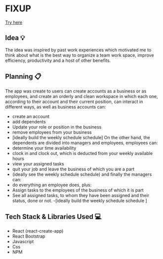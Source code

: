 # FIXUP 

[Try here](https://fixup.vercel.app/)

## Idea 💡

The idea was inspired by past work experiences which motivated me to think about what is the best way to organize a team work space, improve efficiency, productivity and a host of other benefits.

## Planning 📋

The app was create to users can create accounts as a business or as employees, and create an orderly and clean workspace in which each one, according to their account and their current position, can interact in different ways,
as well as business accounts can:
- create an account
- add dependents
- Update your role or position in the business
- remove employees from your business
- [ideally build the weekly schedule schedule]
On the other hand, the dependents are divided into managers and employees,
employees can:
- determine your time availability
- clock in and clock out, which is deducted from your weekly available hours
- view your assigned tasks
- quit your job and leave the business of which you are a part
- (ideally see the weekly schedule schedule)
and finally the managers can:
- do everything an employee does, plus:
- Assign tasks to the employees of the business of which it is part
- See all assigned tasks, to whom they have been assigned and their status, done or not.
-[ideally build the weekly schedule schedule ]

## Tech Stack & Libraries Used 💻

- React (react-create-app)
- React Bootstrap
- Javascript
- Css
- NPM

